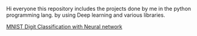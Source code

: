 Hi everyone this repository includes the projects done by me in the python programming lang. by using Deep learning and various libraries. 

[MNIST Digit Classification with Neural network](https://colab.research.google.com/drive/1ytXK0R8v5gCeO1qS0UTleQjX7H6foc-D)
